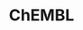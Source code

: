 ---
bigquery: https://console.cloud.google.com/bigquery?p=patents-public-data&d=ebi_chembl&page=dataset
citation: '"The ChEMBL database in 2017." Anna Gaulton, Anne Hersey, Michał Nowotka,
  A Patrícia Bento, Jon Chambers, David Mendez, Prudence Mutowo, Francis Atkinson,
  Louisa J Bellis, Elena Cibrián-Uhalte, Mark Davies, Nathan Dedman, Anneli Karlsson,
  María Paula Magariños, John P Overington, George Papadatos, Ines Smit, Andrew R
  Leach Nucleic acids Research (2017) 45 (Database Issue), D945-D954'
contributors: European Bioinformatics Institute
cost: None
description: ChEMBL Data is a manually curated database of small molecules used in
  drug discovery, including information about existing patented drugs.
documentation: 'schema: https://www.ebi.ac.uk/chembl/db_schema


  '
last_edit: Mon, 04 Apr 2022 19:07:30 GMT
location: https://console.cloud.google.com/marketplace/product/google_patents_public_datasets/chembl
maintained_by: EMBL-EBI, an outstation of European Molecular Biology Laboratory
related_publications: '

  ChEMBL: towards direct deposition of bioassay data.


  Mendez D, Gaulton A, Bento AP, Chambers J, De Veij M, Félix E, Magariños MP, Mosquera
  JF, Mutowo P, Nowotka M, Gordillo-Marañón M, Hunter F, Junco L, Mugumbate G, Rodriguez-Lopez
  M, Atkinson F, Bosc N, Radoux CJ, Segura-Cabrera A, Hersey A, Leach AR.


  — Nucleic Acids Res. 2019; 47(D1):D930-D940. doi: 10.1093/nar/gky1075

  '
schema_fields: '[''cell_id'', ''oral'', ''compound_key'', ''max_phase_for_ind'', ''level1'',
  ''mc_target_type'', ''mutation'', ''ap_id'', ''parameter_type'', ''variant_id'',
  ''units'', ''active_molregno'', ''predbind_id'', ''assay_type'', ''doc_id'', ''updated_on'',
  ''lle'', ''publication_number'', ''previous_company'', ''parent_go_id'', ''annotation'',
  ''entity_id'', ''submission_date'', ''start_position'', ''selectivity_comment'',
  ''assay_test_type'', ''num_ro5_violations'', ''standard_relation'', ''molecule_type'',
  ''target_type'', ''ddd_units'', ''active_ingredient'', ''black_box_warning'', ''bao_format'',
  ''approval_date'', ''stat'', ''pref_name'', ''cell_source_organism'', ''warning_id'',
  ''source_domain_id'', ''polymer_flag'', ''acd_most_apka'', ''mc_target_name'', ''assay_tax_id'',
  ''cell_description'', ''l7'', ''withdrawn_year'', ''tbl'', ''company'', ''mol_hrac_id'',
  ''job_id'', ''level2'', ''level5'', ''authors'', ''sitecomp_id'', ''site_name'',
  ''downgraded'', ''ingredient'', ''inorganic_flag'', ''cell_name'', ''cl_lincs_id'',
  ''confidence'', ''cell_source_tax_id'', ''component_id'', ''num_alerts'', ''drug_product_flag'',
  ''comp_class_id'', ''alert_set_id'', ''stem'', ''level4'', ''aspect'', ''l8'', ''parameter_value'',
  ''normal_range_max'', ''cpd_str_alert_id'', ''mc_target_accession'', ''upper_value'',
  ''drug_substance_flag'', ''class_type'', ''compsyn_id'', ''warning_type'', ''le'',
  ''src_compound_id'', ''l6'', ''site_id'', ''component_type'', ''biocomp_id'', ''acd_logp'',
  ''assay_category'', ''direct_interaction'', ''major_class'', ''warning_year'', ''syn_type'',
  ''withdrawn_flag'', ''substrate_record_id'', ''standard_upper_value'', ''pchembl_value'',
  ''warning_country'', ''disease_efficacy'', ''dosage_form'', ''potential_duplicate'',
  ''pathway_key'', ''helm_notation'', ''standard_inchi'', ''indref_id'', ''mw_monoisotopic'',
  ''path'', ''published_value'', ''smarts'', ''assay_desc'', ''patent_expire_date'',
  ''l2'', ''patent_id'', ''res_stem_id'', ''clo_id'', ''met_comment'', ''title'',
  ''relationship_type'', ''num_lipinski_ro5_violations'', ''hbd_lipinski'', ''ddd_comment'',
  ''sequence_md5sum'', ''usan_year'', ''tax_id'', ''orig_description'', ''creation_date'',
  ''volume'', ''met_conversion'', ''trade_name'', ''isoform'', ''priority'', ''tissue_id'',
  ''label'', ''activity_comment'', ''accession'', ''smid'', ''prodrug'', ''cx_logd'',
  ''protein_class_id'', ''entity_type'', ''full_molformula'', ''structure_type'',
  ''version'', ''route'', ''protein_class_synonym'', ''stem_class'', ''who_name'',
  ''value'', ''mol_irac_id'', ''confidence_score'', ''caloha_id'', ''strength'', ''synonyms'',
  ''abstract'', ''last_active'', ''year'', ''usan_stem_id'', ''ref_url'', ''assay_source'',
  ''log_id'', ''standard_value'', ''withdrawn_reason'', ''last_page'', ''patent_use_code'',
  ''co_stem_id'', ''first_approval'', ''actsm_id'', ''data_validity_comment'', ''country'',
  ''comp_go_id'', ''short_name'', ''uberon_id'', ''cellosaurus_id'', ''l3'', ''db_source'',
  ''product_id'', ''sequence'', ''mol_atc_id'', ''as_id'', ''parent_molregno'', ''standard_flag'',
  ''irac_code'', ''delist_flag'', ''assay_cell_type'', ''l4'', ''warning_description'',
  ''chembl_id'', ''ro3_pass'', ''record_id'', ''level3_description'', ''qudt_units'',
  ''formulation_id'', ''l5'', ''mc_tax_id'', ''ddd_id'', ''bei'', ''acd_most_bpka'',
  ''molecular_mechanism'', ''homologue'', ''bao_endpoint'', ''level2_description'',
  ''protein_class_desc'', ''protclasssyn_id'', ''prediction_method'', ''efo_term'',
  ''standard_units'', ''type'', ''assay_tissue'', ''molfile'', ''journal'', ''first_page'',
  ''met_id'', ''uo_units'', ''warning_class'', ''domain_description'', ''tid'', ''efo_id'',
  ''pubmed_id'', ''l1'', ''activity_count'', ''related_tid'', ''assay_id'', ''cell_ontology_id'',
  ''class_level'', ''innovator_company'', ''cx_most_apka'', ''natural_product'', ''doi'',
  ''patent_no'', ''metabolite_record_id'', ''published_units'', ''chirality'', ''standard_text_value'',
  ''definition'', ''curation_comment'', ''warnref_id'', ''chebi_par_id'', ''bao_id'',
  ''hba_lipinski'', ''assay_param_id'', ''level1_description'', ''topical'', ''therapeutic_flag'',
  ''applicant_full_name'', ''set_name'', ''relationship_desc'', ''enzyme_tid'', ''usan_stem_definition'',
  ''qed_weighted'', ''db_version'', ''withdrawn_country'', ''comments'', ''indication_class'',
  ''mesh_id'', ''who_extra'', ''canonical_smiles'', ''target_desc'', ''frac_code'',
  ''aidx'', ''dosed_ingredient'', ''organism'', ''molsyn_id'', ''research_stem'',
  ''idx'', ''enzyme_name'', ''published_relation'', ''bto_id'', ''component_synonym'',
  ''assay_subcellular_fraction'', ''rgid'', ''prod_pat_id'', ''mecref_id'', ''cx_most_bpka'',
  ''drugind_id'', ''tid_fixed'', ''src_short_name'', ''ridx'', ''max_phase'', ''rtb'',
  ''published_type'', ''ddd_value'', ''doc_type'', ''parent_id'', ''aromatic_rings'',
  ''binding_site_comment'', ''description'', ''mw_freebase'', ''heavy_atoms'', ''mechanism_of_action'',
  ''molregno'', ''withdrawn_class'', ''mechanism_comment'', ''normal_range_min'',
  ''site_residues'', ''standard_inchi_key'', ''atc_code'', ''sei'', ''oc_id'', ''alogp'',
  ''level4_description'', ''targcomp_id'', ''hrac_code'', ''action_type'', ''go_id'',
  ''frac_class_id'', ''standard_type'', ''relation'', ''hrac_class_id'', ''targrel_id'',
  ''ref_id'', ''ddd_admr'', ''ad_type'', ''alert_name'', ''nda_type'', ''first_in_class'',
  ''molecular_species'', ''psa'', ''irac_class_id'', ''metref_id'', ''mc_organism'',
  ''updated_by'', ''status'', ''acd_logd'', ''mec_id'', ''assay_strain'', ''name'',
  ''activity_id'', ''availability_type'', ''assay_class_id'', ''compound_name'', ''species_group_flag'',
  ''cidx'', ''std_act_id'', ''ref_type'', ''compd_id'', ''src_assay_id'', ''cell_source_tissue'',
  ''subgroup'', ''parent_type'', ''cx_logp'', ''usan_stem'', ''hba'', ''mol_frac_id'',
  ''src_id'', ''assay_organism'', ''curated_by'', ''toid'', ''text_value'', ''end_position'',
  ''source'', ''usan_substem'', ''pathway_id'', ''hbd'', ''alert_id'', ''ass_cls_map_id'',
  ''drug_record_id'', ''domain_name'', ''mesh_heading'', ''relationship'', ''result_flag'',
  ''full_mwt'', ''domain_id'', ''issue'', ''level3'', ''target_mapping'', ''parenteral'',
  ''domain_type'', ''src_description'']'
shortname: chembl
tags:
- biotechnology
- health
- chemical
- bioinformatics
- medical
terms_of_use: CC BY-SA 3.0
title: ChEMBL
uuid: e232a192-965c-4ec9-904c-155b6dfe56c5
---